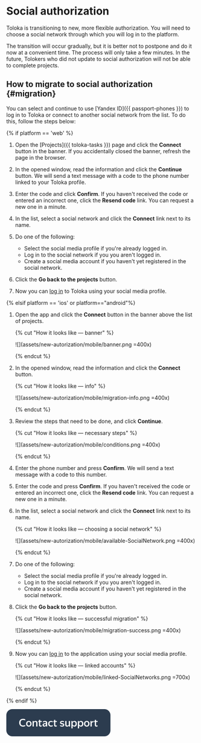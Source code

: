 # Social authorization

Toloka is transitioning to new, more flexible authorization. You will need to choose a social network through which you will log in to the platform.

The transition will occur gradually, but it is better not to postpone and do it now at a convenient time. The process will only take a few minutes. In the future, Tolokers who did not update to social authorization will not be able to complete projects.

## How to migrate to social authorization {#migration}

You can select and continue to use [Yandex ID]({{ passport-phones }}) to log in to Toloka or connect to another social network from the list. To do this, follow the steps below:

{% if platform == 'web' %}
1. Open the [Projects]({{ toloka-tasks }}) page and click the **Connect** button in the banner. If you accidentally closed the banner, refresh the page in the browser.
2. In the opened window, read the information and click the **Continue** button. We will send a text message with a code to the phone number linked to your Toloka profile.
3. Enter the code and click **Confirm**. If you haven't received the code or entered an incorrect one, click the **Resend code** link. You can request a new one in a minute.
4. In the list, select a social network and click the **Connect** link next to its name.
5. Do one of the following:
   - Select the social media profile if you're already logged in.
   - Log in to the social network if you you aren't logged in.
   - Create a social media account if you haven't yet registered in the social network.
6. Click the **Go back to the projects** button.

7. Now you can [log in](register.md#authorization) to Toloka using your social media profile.

{% elsif platform == 'ios' or platform=="android"%}
1. Open the app and click the **Connect** button in the banner above the list of projects.

   {% cut "How it looks like — banner" %}

   ![](assets/new-autorization/mobile/banner.png =400x)

   {% endcut %}

2. In the opened window, read the information and click the **Connect** button.

   {% cut "How it looks like — info" %}

   ![](assets/new-autorization/mobile/migration-info.png =400x)

   {% endcut %}

3. Review the steps that need to be done, and click **Continue**.

   {% cut "How it looks like — necessary steps" %}

   ![](assets/new-autorization/mobile/conditions.png =400x)

   {% endcut %}

4. Enter the phone number and press **Confirm**. We will send a text message with a code to this number.
5. Enter the code and press **Confirm**. If you haven't received the code or entered an incorrect one, click the **Resend code** link. You can request a new one in a minute.
6. In the list, select a social network and click the **Connect** link next to its name.

   {% cut "How it looks like — choosing a social network" %}

   ![](assets/new-autorization/mobile/available-SocialNetwork.png =400x)

   {% endcut %}

7. Do one of the following:
   - Select the social media profile if you're already logged in.
   - Log in to the social network if you you aren't logged in.
   - Create a social media account if you haven't yet registered in the social network.
8. Click the **Go back to the projects** button.

   {% cut "How it looks like — successful migration" %}

   ![](assets/new-autorization/mobile/migration-success.png =400x)

   {% endcut %}

9. Now you can [log in](auth.md#authorization) to the application using your social media profile.

   {% cut "How it looks like — linked accounts" %}

   ![](assets/new-autorization/mobile/linked-SocialNetworks.png =700x)

   {% endcut %}

{% endif %}

[![](assets/buttons/contact-support.svg)](troubleshooting/troubleshooting.md#registration)
